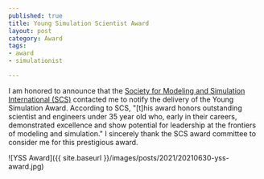 ```yaml
--- 
published: true
title: Young Simulation Scientist Award
layout: post
category: Award
tags:
- award
- simulationist

---
```



I am honored to announce that the [Society for Modeling and Simulation International (SCS)](https://scs.org/) contacted me to notify the delivery of the Young Simulation Award. According to SCS, "[t]his award honors outstanding scientist and engineers under 35 year old who, early in their careers, demonstrated excellence and show potential for leadership at the frontiers of modeling and simulation." I sincerely thank the SCS award committee to consider me for this prestigious award.


![YSS Award]({{ site.baseurl }}/images/posts/2021/20210630-yss-award.jpg)